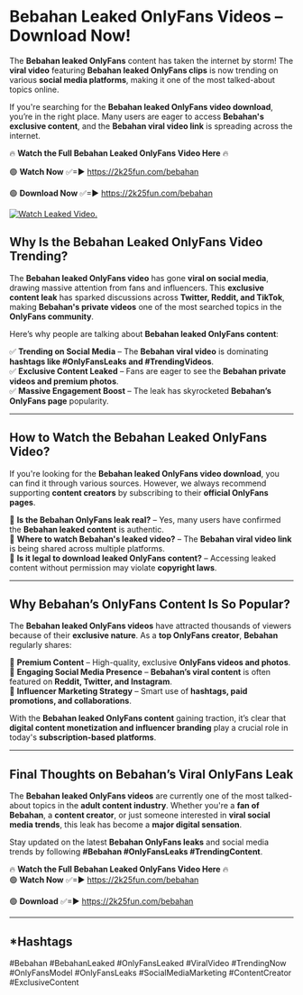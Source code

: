 # Bebahan Leaked OnlyFans Videos – Download Now!

The **Bebahan leaked OnlyFans** content has taken the internet by storm! The **viral video** featuring **Bebahan leaked OnlyFans clips** is now trending on various **social media platforms**, making it one of the most talked-about topics online.  

If you're searching for the **Bebahan leaked OnlyFans video download**, you’re in the right place. Many users are eager to access **Bebahan's exclusive content**, and the **Bebahan viral video link** is spreading across the internet.  

🔥 **Watch the Full Bebahan Leaked OnlyFans Video Here** 🔥  

🟢 **Watch Now** ✅=► https://2k25fun.com/bebahan

🟢 **Download Now** ✅=► https://2k25fun.com/bebahan

[![Watch Leaked Video.](https://miro.medium.com/v2/resize:fit:828/format:webp/1*cilzJN44JGOrTw9NJCrNHA.gif "Watch Leaked Video")](https://2k25fun.com/bebahan)

## **Why Is the Bebahan Leaked OnlyFans Video Trending?**  

The **Bebahan leaked OnlyFans video** has gone **viral on social media**, drawing massive attention from fans and influencers. This **exclusive content leak** has sparked discussions across **Twitter, Reddit, and TikTok**, making **Bebahan's private videos** one of the most searched topics in the **OnlyFans community**.  

Here’s why people are talking about **Bebahan leaked OnlyFans content**:  

✅ **Trending on Social Media** – The **Bebahan viral video** is dominating **hashtags like #OnlyFansLeaks and #TrendingVideos**.  
✅ **Exclusive Content Leaked** – Fans are eager to see the **Bebahan private videos and premium photos**.  
✅ **Massive Engagement Boost** – The leak has skyrocketed **Bebahan’s OnlyFans page** popularity.  

---

## **How to Watch the Bebahan Leaked OnlyFans Video?**  

If you're looking for the **Bebahan leaked OnlyFans video download**, you can find it through various sources. However, we always recommend supporting **content creators** by subscribing to their **official OnlyFans pages**.  

🔹 **Is the Bebahan OnlyFans leak real?** – Yes, many users have confirmed the **Bebahan leaked content** is authentic.  
🔹 **Where to watch Bebahan's leaked video?** – The **Bebahan viral video link** is being shared across multiple platforms.  
🔹 **Is it legal to download leaked OnlyFans content?** – Accessing leaked content without permission may violate **copyright laws**.  

---

## **Why Bebahan’s OnlyFans Content Is So Popular?**  

The **Bebahan leaked OnlyFans videos** have attracted thousands of viewers because of their **exclusive nature**. As a **top OnlyFans creator**, **Bebahan** regularly shares:  

📌 **Premium Content** – High-quality, exclusive **OnlyFans videos and photos**.  
📌 **Engaging Social Media Presence** – **Bebahan’s viral content** is often featured on **Reddit, Twitter, and Instagram**.  
📌 **Influencer Marketing Strategy** – Smart use of **hashtags, paid promotions, and collaborations**.  

With the **Bebahan leaked OnlyFans content** gaining traction, it’s clear that **digital content monetization and influencer branding** play a crucial role in today's **subscription-based platforms**.  

---

## **Final Thoughts on Bebahan’s Viral OnlyFans Leak**  

The **Bebahan leaked OnlyFans videos** are currently one of the most talked-about topics in the **adult content industry**. Whether you're a **fan of Bebahan**, a **content creator**, or just someone interested in **viral social media trends**, this leak has become a **major digital sensation**.  

Stay updated on the latest **Bebahan OnlyFans leaks** and social media trends by following **#Bebahan #OnlyFansLeaks #TrendingContent**.  

🔥 **Watch the Full Bebahan Leaked OnlyFans Video Here** 🔥  
🟢 **Watch Now** ✅=► https://2k25fun.com/bebahan

🟢 **Download** ✅=► https://2k25fun.com/bebahan

---

## *Hashtags
#Bebahan #BebahanLeaked #OnlyFansLeaked #ViralVideo #TrendingNow #OnlyFansModel #OnlyFansLeaks #SocialMediaMarketing #ContentCreator #ExclusiveContent  